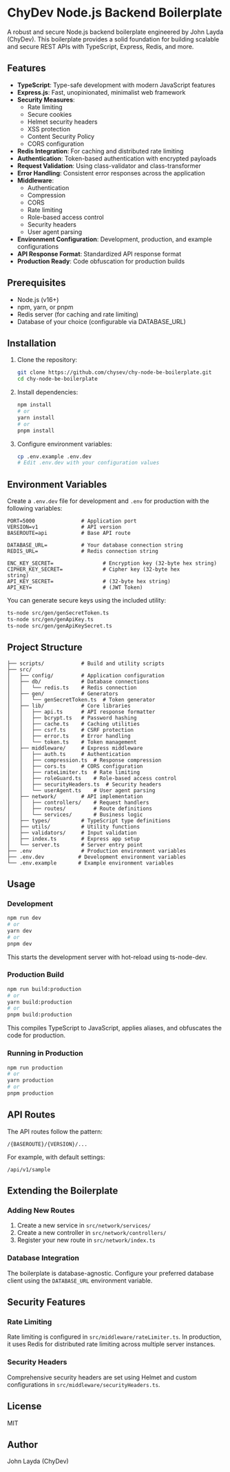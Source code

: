 # ChyDev Node.js Backend Boilerplate

A robust and secure Node.js backend boilerplate engineered by John Layda (ChyDev). This boilerplate provides a solid foundation for building scalable and secure REST APIs with TypeScript, Express, Redis, and more.

## Features

- **TypeScript**: Type-safe development with modern JavaScript features
- **Express.js**: Fast, unopinionated, minimalist web framework
- **Security Measures**:
  - Rate limiting
  - Secure cookies
  - Helmet security headers
  - XSS protection
  - Content Security Policy
  - CORS configuration
- **Redis Integration**: For caching and distributed rate limiting
- **Authentication**: Token-based authentication with encrypted payloads
- **Request Validation**: Using class-validator and class-transformer
- **Error Handling**: Consistent error responses across the application
- **Middleware**:
  - Authentication
  - Compression
  - CORS
  - Rate limiting
  - Role-based access control
  - Security headers
  - User agent parsing
- **Environment Configuration**: Development, production, and example configurations
- **API Response Format**: Standardized API response format
- **Production Ready**: Code obfuscation for production builds

## Prerequisites

- Node.js (v16+)
- npm, yarn, or pnpm
- Redis server (for caching and rate limiting)
- Database of your choice (configurable via DATABASE_URL)

## Installation

1. Clone the repository:

   ```bash
   git clone https://github.com/chysev/chy-node-be-boilerplate.git
   cd chy-node-be-boilerplate
   ```

2. Install dependencies:

   ```bash
   npm install
   # or
   yarn install
   # or
   pnpm install
   ```

3. Configure environment variables:
   ```bash
   cp .env.example .env.dev
   # Edit .env.dev with your configuration values
   ```

## Environment Variables

Create a `.env.dev` file for development and `.env` for production with the following variables:

```
PORT=5000               # Application port
VERSION=v1              # API version
BASEROUTE=api           # Base API route

DATABASE_URL=           # Your database connection string
REDIS_URL=              # Redis connection string

ENC_KEY_SECRET=                # Encryption key (32-byte hex string)
CIPHER_KEY_SECRET=             # Cipher key (32-byte hex
string)
API_KEY_SECRET=                # (32-byte hex string)
API_KEY=                       # (JWT Token)
```

You can generate secure keys using the included utility:

```bash
ts-node src/gen/genSecretToken.ts
ts-node src/gen/genApiKey.ts
ts-node src/gen/genApiKeySecret.ts
```

## Project Structure

```
├── scripts/            # Build and utility scripts
├── src/
│   ├── config/         # Application configuration
│   ├── db/             # Database connections
│   │   └── redis.ts    # Redis connection
│   ├── gen/            # Generators
│   │   └── genSecretToken.ts  # Token generator
│   ├── lib/            # Core libraries
│   │   ├── api.ts      # API response formatter
│   │   ├── bcrypt.ts   # Password hashing
│   │   ├── cache.ts    # Caching utilities
│   │   ├── csrf.ts     # CSRF protection
│   │   ├── error.ts    # Error handling
│   │   └── token.ts    # Token management
│   ├── middleware/     # Express middleware
│   │   ├── auth.ts     # Authentication
│   │   ├── compression.ts  # Response compression
│   │   ├── cors.ts     # CORS configuration
│   │   ├── rateLimiter.ts  # Rate limiting
│   │   ├── roleGuard.ts    # Role-based access control
│   │   ├── securityHeaders.ts  # Security headers
│   │   └── userAgent.ts    # User agent parsing
│   ├── network/        # API implementation
│   │   ├── controllers/    # Request handlers
│   │   ├── routes/         # Route definitions
│   │   └── services/       # Business logic
│   ├── types/          # TypeScript type definitions
│   ├── utils/          # Utility functions
│   ├── validators/     # Input validation
│   ├── index.ts        # Express app setup
│   └── server.ts       # Server entry point
├── .env                # Production environment variables
├── .env.dev           # Development environment variables
└── .env.example       # Example environment variables
```

## Usage

### Development

```bash
npm run dev
# or
yarn dev
# or
pnpm dev
```

This starts the development server with hot-reload using ts-node-dev.

### Production Build

```bash
npm run build:production
# or
yarn build:production
# or
pnpm build:production
```

This compiles TypeScript to JavaScript, applies aliases, and obfuscates the code for production.

### Running in Production

```bash
npm run production
# or
yarn production
# or
pnpm production
```

## API Routes

The API routes follow the pattern:

```
/{BASEROUTE}/{VERSION}/...
```

For example, with default settings:

```
/api/v1/sample
```

## Extending the Boilerplate

### Adding New Routes

1. Create a new service in `src/network/services/`
2. Create a new controller in `src/network/controllers/`
3. Register your new route in `src/network/index.ts`

### Database Integration

The boilerplate is database-agnostic. Configure your preferred database client using the `DATABASE_URL` environment variable.

## Security Features

### Rate Limiting

Rate limiting is configured in `src/middleware/rateLimiter.ts`. In production, it uses Redis for distributed rate limiting across multiple server instances.

### Security Headers

Comprehensive security headers are set using Helmet and custom configurations in `src/middleware/securityHeaders.ts`.

## License

MIT

## Author

John Layda (ChyDev)
